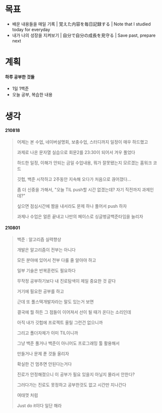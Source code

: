 # 목표

- 배운 내용들을 매일 기록 | 覚えた内容を毎日記録する | Note that I studied today for everyday
- 내가 나의 성장을 지켜보기 | 自分で自分の成長を見守る | Save past, prepare next

# 계획

#### 하루 공부한 것들

- 1일 1백준
- 오늘 공부, 복습한 내용

# 생각

#### 210818

>어제는 본 수업, 네이버설명회, 보충수업, 스터디까지 일정이 매우 하드했고
>
>과제로 나온 문자열 실습으로 회문2를 23:30이 되어서 겨우 풀었다
>
>하드한 일정, 이해가 안되는 금일 수업내용, 뭐가 잘못됐는지 모르겠는 홈워크 코드
>
>깃헙, 백준 시작하고 2주동안 지속해 오다가 처음으로 끊어졌다...
>
>좀 더 신중을 가해서, "오늘 TIL push할 시간 없겠는데? 자기 직전까지 과제인데?"
>
>싶으면 점심시간에 짬을 내서라도 문제 하나 풀어서 push 하자
>
>과제나 수업은 얼른 끝내고 나만의 페이스로 싱글벙글백준타임을 늘리자

#### 210801

> 백준 : 알고리즘 실력향상
>
> 개발은 알고리즘이 전부는 아니다
>
> 모든 분야에 있어서 전부 다룰 줄 알아야 하고
>
> 일부 기술은 반복훈련도 필요하다
>
> 무작정 공부하기보다 내 진로탐색이 제일 중요한 것 같다
>
> 거기에 필요한 공부를 하고
>
> 근데 또 풀스택개발자라는 말도 있는거 보면
>
> 결국에 뭘 하든 그 점들이 이어져서 선이 될 때가 온다는 소리인데
>
> 아직 내가 깃헙에 프로젝트 올릴 그런건 없으니까
>
> 그리고 폴더자체가 이미 TIL이니까
>
> 그냥 백준 풀거나 백준이 아니어도 프로그래밍 툴 활용해서
>
> 만들거나 문제 푼 것들 올리자
>
> 확실한 건 멈추면 안된다는거다
>
> 진로가 안정해졌으니 이 공부가 필요 있을지 아닐지 몰라서 안한다?
>
> 그러다가는 진로도 못정하고 공부한것도 없고 시간만 지나간다
>
> 여태껏 처럼
>
> Just do it이다 일단 해라

